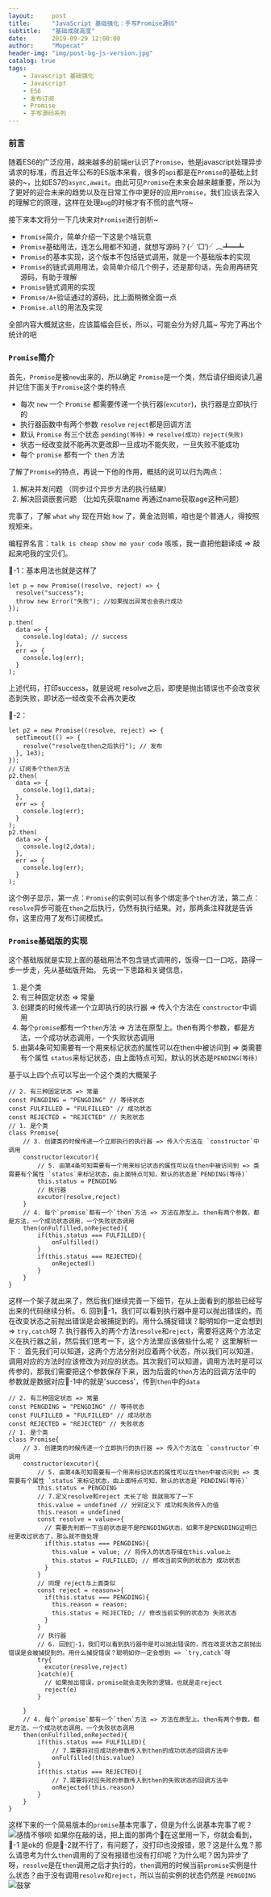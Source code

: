 ```yaml
---
layout:     post
title:      "JavaScript 基础强化：手写Promise源码"
subtitle:   "基础成就高度"
date:       2019-09-29 12:00:00
author:     "Mopecat"
header-img: "img/post-bg-js-version.jpg"
catalog: true
tags:
    - Javascript 基础强化
    - Javascript
    - ES6
    - 发布订阅
    - Promise
    - 手写源码系列
---
```


### 前言
随着ES6的广泛应用，越来越多的前端er认识了`Promise`，他是javascript处理异步请求的标准，而且近年公布的ES版本来看，很多的`api`都是在`Promise`的基础上封装的~，比如ES7的`async,await`。由此可见`Promise`在未来会越来越重要，所以为了更好的迎合未来的趋势以及在日常工作中更好的应用`Promise`，我们应该去深入的理解它的原理，这样在处理`bug`的时候才有不慌的底气呀~

接下来本文将分一下几块来对`Promise`进行剖析~
* `Promise`简介，简单介绍一下这是个啥玩意
* `Promise`基础用法，连怎么用都不知道，就想写源码？(╯‵□′)╯︵┻━┻
* `Promise`的基本实现，这个版本不包括链式调用，就是一个基础版本的实现
* `Promise`的链式调用用法，会简单介绍几个例子，还是那句话，先会用再研究源码，有助于理解
* `Promise`链式调用的实现
* `Promise/A+`验证通过的源码，比上面稍微全面一点
* `Promise.all`的用法及实现

全部内容大概就这些，应该篇幅会巨长，所以，可能会分为好几篇~ 写完了再出个统计的吧

### `Promise`简介
首先，`Promise`是被`new`出来的，所以确定 `Promise`是一个类，然后请仔细阅读几遍并记住下面关于`Promise`这个类的特点
* 每次 `new` 一个 `Promise` 都需要传递一个执行器(`excutor`)，执行器是立即执行的
* 执行器函数中有两个参数 `resolve` `reject`都是回调方法
* 默认 `Promise` 有三个状态 `pending(等待)` => `resolve(成功)` `reject(失败)`
* 状态一经改变就不能再次更改即一旦成功不能失败，一旦失败不能成功
* 每个 `promise` 都有一个 `then` 方法

了解了`Promise`的特点，再说一下他的作用，概括的说可以归为两点：

1. 解决并发问题 （同步过个异步方法的执行结果）
2. 解决回调嵌套问题 （比如先获取name 再通过name获取age这种问题）

完事了，了解 `what` `why` 现在开始 `how` 了，黄金法则嘛，咱也是个普通人，得按照规矩来。

编程界名言：`talk is cheap show me your code` 咳咳，我一直把他翻译成 => 敲起来吧我的宝贝们。

🌰-1：基本用法也就是这样了
```
let p = new Promise((resolve, reject) => {
  resolve("success");
  throw new Error("失败"); //如果抛出异常也会执行成功
});

p.then(
  data => {
    console.log(data); // success
  },
  err => {
    console.log(err);
  }
);
```
上述代码，打印success，就是说呢 resolve之后，即使是抛出错误也不会改变状态到失败，即状态一经改变不会再次更改

🌰-2：
```
let p2 = new Promise((resolve, reject) => {
  setTimeout(() => {
    resolve("resolve在then之后执行"); // 发布
  }, 1e3);
});
// 订阅多个then方法
p2.then(
  data => {
    console.log(1,data);
  },
  err => {
    console.log(err);
  }
);
p2.then(
  data => {
    console.log(2,data);
  },
  err => {
    console.log(err);
  }
);
```
这个例子显示，第一点：`Promise`的实例可以有多个绑定多个`then`方法，第二点： `resolve`异步可能在`then`之后执行，仍然有执行结果。对，那两条注释就是告诉你，这里应用了发布订阅模式。

### `Promise`基础版的实现
这个基础版就是实现上面的基础用法不包含链式调用的，饭得一口一口吃，路得一步一步走，先从基础版开始。
先说一下思路和关键信息，
1. 是个类 
2. 有三种固定状态 => 常量 
3. 创建类的时候传递一个立即执行的执行器 => 传入个方法在 `constructor`中调用 
4. 每个`promise`都有一个`then`方法 => 方法在原型上。then有两个参数，都是方法，一个成功状态调用，一个失败状态调用
5. 由第4条可知需要有一个用来标记状态的属性可以在then中被访问到 => 类需要有个属性 `status`来标记状态，由上面特点可知，默认的状态是`PENDING(等待)`

基于以上四个点可以写出一个这个类的大概架子

```
// 2. 有三种固定状态 => 常量
const PENGDING = "PENGDING" // 等待状态
const FULFILLED = "FULFILLED" // 成功状态
const REJECTED = "REJECTED" // 失败状态
// 1. 是个类
class Promise{
    // 3. 创建类的时候传递一个立即执行的执行器 => 传入个方法在 `constructor`中调用 
    constructor(excutor){
        // 5. 由第4条可知需要有一个用来标记状态的属性可以在then中被访问到 => 类需要有个属性 `status`来标记状态，由上面特点可知，默认的状态是`PENDING(等待)`
        this.status = PENGDING
        // 执行器
        excutor(resolve,reject)
    }
    // 4. 每个`promise`都有一个`then`方法 => 方法在原型上。then有两个参数，都是方法，一个成功状态调用，一个失败状态调用
    then(onFulfilled,onRejected){
        if(this.status === FULFILLED){
            onFulfilled()
        }
        if(this.status === REJECTED){
            onRejected()
        }
    }
}
```
这样一个架子就出来了，然后我们继续完善一下细节，在从上面看到的那些已经写出来的代码继续分析。
6. 回到🌰-1，我们可以看到执行器中是可以抛出错误的，而在改变状态之前抛出错误是会被捕捉到的。用什么捕捉错误？聪明如你一定会想到 => `try,catch`呀
7. 执行器传入的两个方法`resolve`和`reject`，需要将这两个方法定义在执行器之前，然后我们思考一下，这个方法里应该做些什么呢？
这里解析一下： 首先我们可以知道，这两个方法分别对应着两个状态，所以我们可以知道，调用对应的方法时应该修改为对应的状态。其次我们可以知道，调用方法时是可以传参的，那我们需要把这个参数保存下来，因为后面的`then`方法的回调方法中的参数就是数据对应🌰-1中的就是'success'，传到`then`中的`data`

```
// 2. 有三种固定状态 => 常量
const PENGDING = "PENGDING" // 等待状态
const FULFILLED = "FULFILLED" // 成功状态
const REJECTED = "REJECTED" // 失败状态
// 1. 是个类
class Promise{
    // 3. 创建类的时候传递一个立即执行的执行器 => 传入个方法在 `constructor`中调用 
    constructor(excutor){
        // 5. 由第4条可知需要有一个用来标记状态的属性可以在then中被访问到 => 类需要有个属性 `status`来标记状态，由上面特点可知，默认的状态是`PENDING(等待)`
        this.status = PENGDING
        // 7.定义resolve和reject 太长了哈 我就简写了一下
        this.value = undefined // 分别定义下 成功和失败传入的值
        this.reason = undefined
        const resolve = value=>{
          // 需要先判断一下当前状态是不是PENGDING状态，如果不是PENGDING证明已经更改过状态了，那么就不做处理
          if(this.status === PENGDING){
            this.value = value; // 将传入的状态存储在this.value上
            this.status = FULFILLED; // 修改当前实例的状态为 成功状态
          }
        }
        // 同理 reject与上面类似
        const reject = reason=>{
          if(this.status === PENGDING){
            this.reason = reason; 
            this.status = REJECTED; // 修改当前实例的状态为 失败状态
          }
        }
        // 执行器
        // 6. 回到🌰-1，我们可以看到执行器中是可以抛出错误的，而在改变状态之前抛出错误是会被捕捉到的。用什么捕捉错误？聪明如你一定会想到 => `try,catch`呀
        try{
          excutor(resolve,reject)
        }catch(e){
          // 如果抛出错误，promise就会走失败的逻辑，也就是走reject
          reject(e)
        }
        
    }
    // 4. 每个`promise`都有一个`then`方法 => 方法在原型上。then有两个参数，都是方法，一个成功状态调用，一个失败状态调用
    then(onFulfilled,onRejected){
        if(this.status === FULFILLED){
            // 7.需要将对应成功的参数传入到then的成功状态的回调方法中
            onFulfilled(this.value)
        }
        if(this.status === REJECTED){
            // 7.需要将对应失败的参数传入到then的失败状态的回调方法中
            onRejected(this.reason)
        }
    }
}
```
这样下来的一个简易版本的`promise`基本完事了，但是为什么说基本完事了呢？
![感情不够呗](https://c-ssl.duitang.com/uploads/item/201901/26/20190126124608_FQjK2.thumb.700_0.jpeg)
如果你在敲的话，把上面的那两个🌰在这里用一下，你就会看到，🌰-1 是ok的 但是🌰-2就不行了，有问题了，没打印也没报错，恩？这是什么鬼？那么请思考为什么`then`调用的了没有报错也没有打印呢？为什么呢？因为异步了呀，`resolve`是在`then`调用之后才执行的，`then`调用的时候当前`promise`实例是什么状态？由于没有调用`resolve`和`reject`，所以当前实例的状态仍然是 `PENGDING`
![鼓掌](https://c-ssl.duitang.com/uploads/item/201810/28/20181028113442_PNsAv.thumb.700_0.gif)